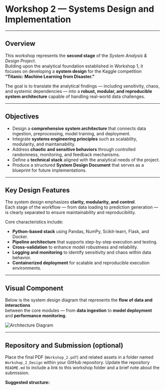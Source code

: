 # Workshop 2 — Systems Design and Implementation

---

## Overview

This workshop represents the **second stage** of the *System Analysis & Design Project*.  
Building upon the analytical foundation established in Workshop 1, it focuses on developing a **system design** for the Kaggle competition  
**“Titanic: Machine Learning from Disaster.”**

The goal is to translate the analytical findings — including sensitivity, chaos, and systemic dependencies — into a **robust, modular, and reproducible system architecture** capable of handling real-world data challenges.

---

## Objectives

- Design a **comprehensive system architecture** that connects data ingestion, preprocessing, model training, and deployment.  
- Integrate **systems engineering principles** such as scalability, modularity, and maintainability.  
- Address **chaotic and sensitive behaviors** through controlled randomness, monitoring, and feedback mechanisms.  
- Define a **technical stack** aligned with the analytical needs of the project.  
- Produce a structured **System Design Document** that serves as a blueprint for future implementations.

---

## Key Design Features

The system design emphasizes **clarity, modularity, and control**.  
Each stage of the workflow — from data loading to prediction generation — is clearly separated to ensure maintainability and reproducibility.  

Core characteristics include:  
- **Python-based stack** using Pandas, NumPy, Scikit-learn, Flask, and Docker.  
- **Pipeline architecture** that supports step-by-step execution and testing.  
- **Cross-validation** to enhance model robustness and reliability.  
- **Logging and monitoring** to identify sensitivity and chaos within data behavior.  
- **Containerized deployment** for scalable and reproducible execution environments.

---

## Visual Component

Below is the system design diagram that represents the **flow of data and interactions**  
between the core modules — from **data ingestion** to **model deployment** and **performance monitoring**.

![Architecture Diagram](./architecture_diagram.png)

---

## Repository and Submission (optional)

Place the final PDF (`Workshop_2.pdf`) and related assets in a folder named `Workshop_2_Design` within your GitHub repository. Update the repository `README.md` to include a link to this workshop folder and a brief note about the submission.

**Suggested structure:**
